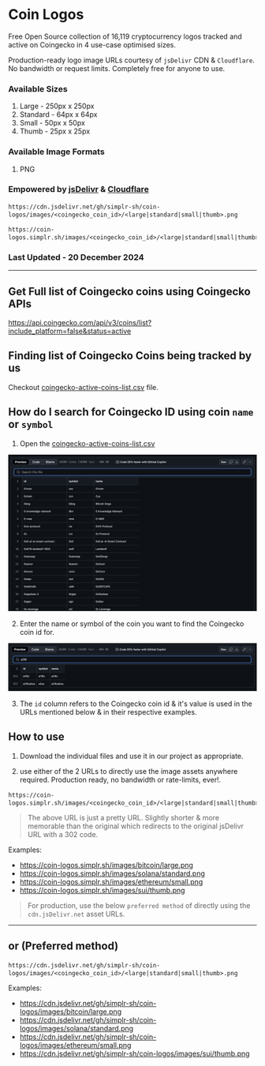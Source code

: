 # Coin Logos



Free Open Source collection of 16,119 cryptocurrency logos tracked and active on Coingecko in 4 use-case optimised sizes.

Production-ready logo image URLs courtesy of `jsDelivr` CDN & `Cloudflare`. No bandwidth or request limits. Completely free for anyone to use.



### Available Sizes
1. Large - 250px x 250px
2. Standard - 64px x 64px
3. Small - 50px x 50px
4. Thumb - 25px x 25px

### Available Image Formats
1. PNG

### Empowered by [jsDelivr](https://jsdelivr.com) & [Cloudflare](https://cloudflare.com)
```
https://cdn.jsdelivr.net/gh/simplr-sh/coin-logos/images/<coingecko_coin_id>/<large|standard|small|thumb>.png
```
```
https://coin-logos.simplr.sh/images/<coingecko_coin_id>/<large|standard|small|thumb>.png
```

### Last Updated - 20 December 2024

***

## Get Full list of Coingecko coins using Coingecko APIs

https://api.coingecko.com/api/v3/coins/list?include_platform=false&status=active


## Finding list of Coingecko Coins being tracked by us

Checkout [coingecko-active-coins-list.csv](/coingecko-active-coins-list.csv) file.


## How do I search for Coingecko ID using coin `name` or `symbol`

1. Open the [coingecko-active-coins-list.csv](https://github.com/simplr-sh/coin-logos/blob/d257503bfed5fa4662e1cf9847ea034e1919acc1/coingecko-active-coins-list.csv)

![Tracked Coins](</readme-assets/view-csv.png>)

2. Enter the name or symbol of the coin you want to find the Coingecko coin id for.

![Filted Coins](/readme-assets//filtered-csv.png)

3. The `id` column refers to the Coingecko coin id & it's value is used in the URLs mentioned below & in their respective examples.


## How to use

1. Download the individual files and use it in our project as appropriate.

2. use either of the 2 URLs to directly use the image assets anywhere required. Production ready, no bandwidth or rate-limits, ever!.

```
https://coin-logos.simplr.sh/images/<coingecko_coin_id>/<large|standard|small|thumb>.png
```
> The above URL is just a pretty URL. Slightly shorter & more memorable than the original which redirects to the original jsDelivr URL with a 302 code.

Examples:

* https://coin-logos.simplr.sh/images/bitcoin/large.png
* https://coin-logos.simplr.sh/images/solana/standard.png
* https://coin-logos.simplr.sh/images/ethereum/small.png
* https://coin-logos.simplr.sh/images/sui/thumb.png


> For production, use the below `preferred method` of directly using the `cdn.jsDelivr.net` asset URLs.

***

## or (Preferred method)

```
https://cdn.jsdelivr.net/gh/simplr-sh/coin-logos/images/<coingecko_coin_id>/<large|standard|small|thumb>.png
```

Examples:

* https://cdn.jsdelivr.net/gh/simplr-sh/coin-logos/images/bitcoin/large.png
* https://cdn.jsdelivr.net/gh/simplr-sh/coin-logos/images/solana/standard.png
* https://cdn.jsdelivr.net/gh/simplr-sh/coin-logos/images/ethereum/small.png
* https://cdn.jsdelivr.net/gh/simplr-sh/coin-logos/images/sui/thumb.png




